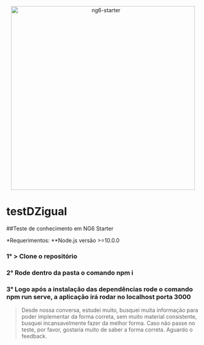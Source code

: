 <p align="center">
  <img src="https://cloud.githubusercontent.com/assets/1016365/9864650/93a5660a-5b00-11e5-8716-a0d538d12913.png" alt="ng6-starter" width="480px;" >
  <!-- old img url: http://res.cloudinary.com/angularclass/image/upload/v1431802814/ng6_vrmd60.png -->
</p>

# testDZigual

##Teste de conhecimento em NG6 Starter

*Requerimentos:
**Node.js versão >=10.0.0

### 1° > Clone o repositório

### 2° Rode dentro da pasta o comando npm i

### 3° Logo após a instalação das dependências rode o comando npm run serve, a aplicação irá rodar no localhost porta 3000

>Desde nossa conversa, estudei muito, busquei muita informação para poder implementar da forma correta, sem muito material consistente, busquei incansavelmente fazer da melhor forma.
> Caso não passe no teste, por favor, gostaria muito de saber a forma correta. Aguardo o feedback.
